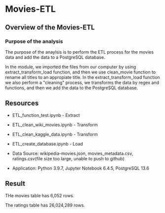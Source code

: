 # Movies-ETL
## Overview of the Movies-ETL
### Purpose of the analysis

The purpose of the anaylsis is to perform the ETL process for the movies data and add the data to a PostgreSQL database.

In the module, we imported the files from our computer by using extract_transform_load function, and then we use clean_movie function to rename all titles to an appropiate title. In the extract_transform_load function we also perform a "cleaning" process, we transforms the data by regex and functions, and then we add the data to the PostgreSQL database.

## Resources

- ETL_function_test.ipynb - Extract
- ETL_clean_wiki_movies.ipynb - Transform
- ETL_clean_kaggle_data.ipynb - Transform
- ETL_create_database.ipynb - Load

- Data Source: wikipedia-movies.json, movies_metadata.csv, ratings.csv(file size too large, unable to push to github)

- Application: Python 3.9.7, Jupyter Notebook 6.4.5, PostgreSQL 13.6

## Result

THe movies table has 6,052 rows.



The ratings table has 26,024,289 rows.